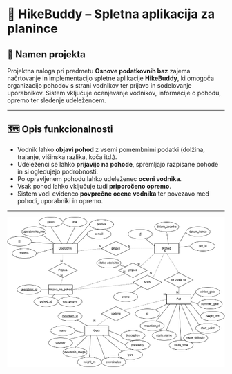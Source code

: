 # 📌 HikeBuddy – Spletna aplikacija za planince

## 🎯 Namen projekta
Projektna naloga pri predmetu **Osnove podatkovnih baz** zajema načrtovanje in implementacijo spletne aplikacije **HikeBuddy**, ki omogoča organizacijo pohodov s strani vodnikov ter prijavo in sodelovanje uporabnikov. Sistem vključuje ocenjevanje vodnikov, informacije o pohodu, opremo ter sledenje udeležencem.

---

## 🗺️ Opis funkcionalnosti

- Vodnik lahko **objavi pohod** z vsemi pomembnimi podatki (dolžina, trajanje, višinska razlika, koča itd.).
- Udeleženci se lahko **prijavijo na pohode**, spremljajo razpisane pohode in si ogledujejo podrobnosti.
- Po opravljenem pohodu lahko udeleženec **oceni vodnika**.
- Vsak pohod lahko vključuje tudi **priporočeno opremo**.
- Sistem vodi evidenco **povprečne ocene vodnika** ter povezavo med pohodi, uporabniki in opremo.

---
![ER diagram](hikebuddy_diagram.png)

